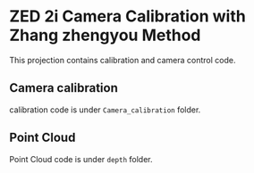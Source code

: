 # ZED 2i Camera Calibration with Zhang zhengyou Method

This projection contains calibration and camera control code.

## Camera calibration 
calibration code is under ```Camera_calibration``` folder.

## Point Cloud
Point Cloud code is under ```depth``` folder.
